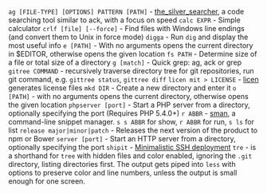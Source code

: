 `ag [FILE-TYPE] [OPTIONS] PATTERN [PATH]` - [the_silver_searcher](https://github.com/ggreer/the_silver_searcher), a code searching tool similar to ack, with a focus on speed
`calc EXPR` - Simple calculator
`crlf [file] [--force]` - Find files with Windows line endings (and convert them to Unix in force mode)
`digga` - Run `dig` and display the most useful info
`e [PATH]` - With no arguments opens the current directory in $EDITOR, otherwise opens the given location
`fs PATH` - Determine size of a file or total size of a directory
`g [match]`  - Quick grep: ag, ack or grep
`gitree COMMAND` - recursively traverse directory tree for git repositories, run git command, e.g. `gittree status`, `gittree diff`
`licen mit > LICENSE` - [licen](https://github.com/lord63/licen) generates license files
`mkd DIR` - Create a new directory and enter it
`o [PATH]` - with no arguments opens the current directory, otherwise opens the given location
`phpserver [port]` - Start a PHP server from a directory, optionally specifying the port (Requires PHP 5.4.0+)
`r ABBR` - [sman](https://github.com/tokozedg/sman), a command-line snippet manager. `s s ABBR` for show, `r ABBR` for run, `s ls` for list
`release major|minor|patch` - Releases the next version of the product to npm or Bower
`server [port]` - Start an HTTP server from a directory, optionally specifying the port 
`shipit` - [Minimalistic SSH deployment](https://github.com/sapegin/shipit)
`tre` - is a shorthand for `tree` with hidden files and color enabled, ignoring the `.git` directory, listing directories first. The output gets piped into `less` with options to preserve color and line numbers, unless the output is small enough for one screen.

